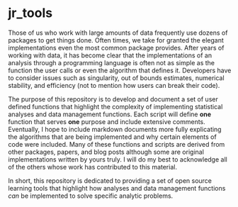 # jr_tools
Those of us who work with large amounts of data frequently use dozens of packages to get things done. Often times, we take for granted the elegant implementations even the most common package provides. After years of working with data, it has become clear that the implementations of an analysis through a programming language is often not as simple as the function the user calls or even the algorithm that defines it. Developers have to consider issues such as singularity, out of bounds estimates, numerical stability, and efficiency (not to mention how users can break their code).

The purpose of this repository is to develop and document a set of user defined functions that highlight the complexity of implementing statistical analyses and data management functions. Each script will define **one** function that serves **one** purpose and include extensive comments. Eventually, I hope to include markdown documents more fully explicating the algorithms that are being implemented and why certain elements of code were included. Many of these functions and scripts are derived from other packages, papers, and blog posts although some are original implementations written by yours truly. I will do my best to acknowledge all of the others whose work has contributed to this material.

In short, this repository is dedicated to providing a set of open source learning tools that highlight how analyses and data management functions *can* be implemented to solve specific analytic problems.